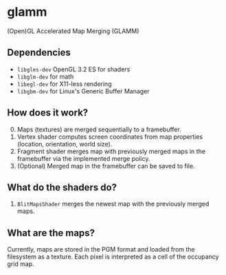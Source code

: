 # glamm
(Open)GL Accelerated Map Merging (GLAMM)

## Dependencies

- `libgles-dev` OpenGL 3.2 ES for shaders
- `libglm-dev` for math
- `libegl-dev` for X11-less rendering
- `libgbm-dev` for Linux's Generic Buffer Manager

## How does it work?

0. Maps (textures) are merged sequentially to a framebuffer.
1. Vertex shader computes screen coordinates from map properties (location, orientation, world size).
2. Fragment shader merges map with previously merged maps in the framebuffer via the implemented merge policy.
3. (Optional) Merged map in the framebuffer can be saved to file. 

## What do the shaders do?

1. `BlitMapsShader` merges the newest map with the previously merged maps.

## What are the maps?

Currently, maps are stored in the PGM format and loaded from the filesystem as a texture. Each pixel is interpreted as a cell of the occupancy grid map.